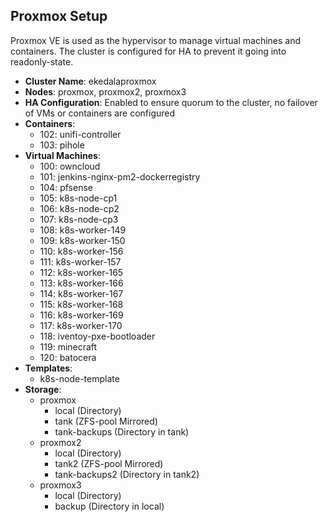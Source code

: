 ## Proxmox Setup
Proxmox VE is used as the hypervisor to manage virtual machines and containers. The cluster is configured for HA to prevent it going into readonly-state.
- **Cluster Name**: ekedalaproxmox
- **Nodes**: proxmox, proxmox2, proxmox3
- **HA Configuration**: Enabled to ensure quorum to the cluster, no failover of VMs or containers are configured
- **Containers**: 
  - 102: unifi-controller
  - 103: pihole
- **Virtual Machines**: 
  - 100: owncloud
  - 101: jenkins-nginx-pm2-dockerregistry
  - 104: pfsense
  - 105: k8s-node-cp1
  - 106: k8s-node-cp2
  - 107: k8s-node-cp3
  - 108: k8s-worker-149
  - 109: k8s-worker-150
  - 110: k8s-worker-156
  - 111: k8s-worker-157
  - 112: k8s-worker-165
  - 113: k8s-worker-166
  - 114: k8s-worker-167
  - 115: k8s-worker-168
  - 116: k8s-worker-169
  - 117: k8s-worker-170
  - 118: iventoy-pxe-bootloader
  - 119: minecraft
  - 120: batocera
- **Templates**: 
  - k8s-node-template
- **Storage**: 
  - proxmox
    - local (Directory)
    - tank (ZFS-pool Mirrored)
    - tank-backups (Directory in tank)
  - proxmox2
    - local (Directory)
    - tank2 (ZFS-pool Mirrored)
    - tank-backups2 (Directory in tank2)
  - proxmox3
    - local (Directory)
    - backup (Directory in local)

